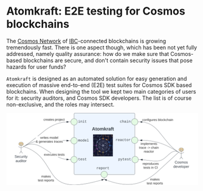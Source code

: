 # Atomkraft: E2E testing for Cosmos blockchains

The [Cosmos Network](https://cosmos.network) of [IBC](https://ibcprotocol.org)-connected blockchains is growing tremendously fast. There is one aspect though, which has been not yet fully addressed, namely quality assurance: how do we make sure that Cosmos-based blockchains are secure, and don't contain security issues that pose hazards for user funds?

`Atomkraft` is designed as an automated solution for easy generation and execution of massive end-to-end (E2E) test suites for Cosmos SDK based blockchains. When designing the tool we kept two main categories of users for it: security auditors, and Cosmos SDK developers. The list is of course non-exclusive, and the roles may intersect.

![Atomkraft users](docs/images/atomkraft-users.svg)
